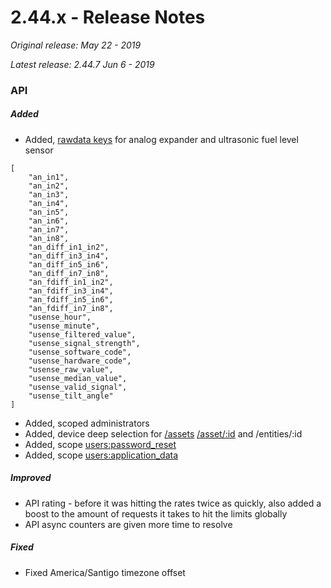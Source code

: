 # 2.44.x - Release Notes
*Original release: May 22 - 2019*

*Latest release: 2.44.7 Jun 6 - 2019*

### API

##### Added

* Added, [rawdata keys](https://pegasus1.pegasusgateway.com/api-static/docs/#api-resources-GetRawdataKeys) for analog expander and ultrasonic fuel level sensor

```
[
    "an_in1",
    "an_in2",
    "an_in3",
    "an_in4",
    "an_in5",
    "an_in6",
    "an_in7",
    "an_in8",
    "an_diff_in1_in2",
    "an_diff_in3_in4",
    "an_diff_in5_in6",
    "an_diff_in7_in8",
    "an_fdiff_in1_in2",
    "an_fdiff_in3_in4",
    "an_fdiff_in5_in6",
    "an_fdiff_in7_in8",
    "usense_hour",
    "usense_minute",
    "usense_filtered_value",
    "usense_signal_strength",
    "usense_software_code",
    "usense_hardware_code",
    "usense_raw_value",
    "usense_median_value",
    "usense_valid_signal",
    "usense_tilt_angle"
]
```

* Added, scoped administrators
* Added, device deep selection for [/assets](https://pegasus1.pegasusgateway.com/api-static/docs/#api-Assets-GetAssets) [/asset/:id](https://pegasus1.pegasusgateway.com/api-static/docs/#api-Assets-GetAsset) and /entities/:id
* Added, scope [users:password_reset](https://pegasus1.pegasusgateway.com/api-static/docs/#api-resources-GetUserScopesResource)
* Added, scope [users:application_data](https://pegasus1.pegasusgateway.com/api-static/docs/#api-resources-GetUserScopesResource)

##### Improved 

* API rating - before it was hitting the rates twice as quickly, also added a boost to the amount of requests it takes to hit the limits globally
* API async counters are given more time to resolve


##### Fixed

* Fixed America/Santigo timezone offset